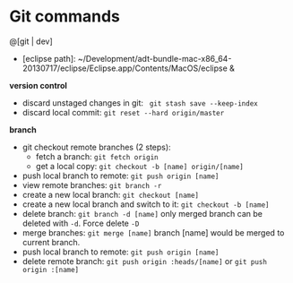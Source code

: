 Git commands
===========


@[git | dev]

- [eclipse path]: ~/Development/adt-bundle-mac-x86_64-20130717/eclipse/Eclipse.app/Contents/MacOS/eclipse &

**version control**
- discard unstaged changes in git: ` git stash save --keep-index` 
- discard local commit: `git reset --hard origin/master`

**branch**
- git checkout remote branches (2 steps):
    - fetch a branch: `git fetch origin`
    - get a local copy: `git checkout -b [name] origin/[name]`
- push local branch to remote: `git push origin [name]`
- view remote branches: `git branch -r`
- create a new local branch: `git checkout [name]`
- create a new local branch and switch to it: `git checkout -b [name]`
- delete branch: `git branch -d [name]` only merged branch can be deleted with `-d`. Force delete `-D`
- merge branches: `git merge [name]`  branch [name] would be merged to current branch.
- push local branch to remote: `git push origin [name]`
- delete remote branch: `git push origin :heads/[name]` or `git push origin :[name]`

